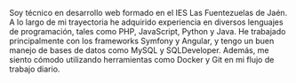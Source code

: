 Soy técnico en desarrollo web formado en el IES Las Fuentezuelas de Jaén. A lo largo de mi trayectoria he adquirido experiencia en diversos lenguajes de programación, tales como PHP, JavaScript, Python y Java. He trabajado principalmente con los frameworks Symfony y Angular, y tengo un buen manejo de bases de datos como MySQL y SQLDeveloper. Además, me siento cómodo utilizando herramientas como Docker y Git en mi flujo de trabajo diario.

<!--
**AlejandroSanchezJimenez/AlejandroSanchezJimenez** is a ✨ _special_ ✨ repository because its `README.md` (this file) appears on your GitHub profile.

Here are some ideas to get you started:

- 🔭 I’m currently working on ...
- 🌱 I’m currently learning ...
- 👯 I’m looking to collaborate on ...
- 🤔 I’m looking for help with ...
- 💬 Ask me about ...
- 📫 How to reach me: ...
- 😄 Pronouns: ...
- ⚡ Fun fact: ...
-->
